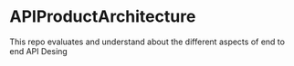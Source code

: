 # APIProductArchitecture
This repo evaluates and understand about the different aspects of end to end API Desing
